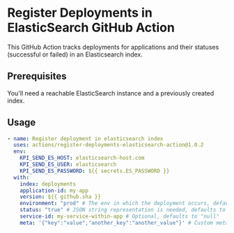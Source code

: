 # Register Deployments in ElasticSearch GitHub Action

This GitHub Action tracks deployments for applications and their statuses (successful or failed) in an Elasticsearch index. 

## Prerequisites

You'll need a reachable ElasticSearch instance and a previously created index.

## Usage

```yaml
- name: Register deployment in elasticsearch index
  uses: actions/register-deployments-elasticsearch-action@1.0.2
  env:
    KPI_SEND_ES_HOST: elasticsearch-host.com
    KPI_SEND_ES_USER: elasticsearch
    KPI_SEND_ES_PASSWORD: ${{ secrets.ES_PASSWORD }}
  with:
    index: deployments
    application-id: my-app
    version: ${{ github.sha }}
    environment: "prod" # The env in which the deployment occurs, defaults to "local"
    status: "true" # JSON string representation is needed, defaults to "false"
    service-id: my-service-within-app # Optional, defaults to "null"
    meta: '{"key":"value","another_key":"another_value"}' # Custom meta JSON object, defaults to '{}'
```
